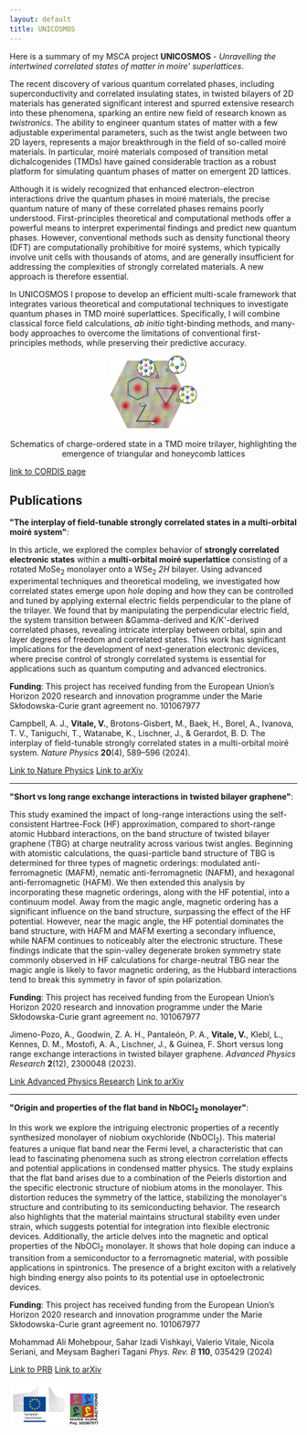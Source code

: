 ```yaml
---
layout: default
title: UNICOSMOS
---
```


Here is a summary of my MSCA project **UNICOSMOS** - *Unravelling the intertwined correlated states of matter in moire' superlattices*.

The recent discovery of various quantum correlated phases, including superconductivity and correlated insulating states, in twisted bilayers of 2D materials has generated significant interest and spurred extensive research into these phenomena, sparking an entire new field of research known as *twistronics*. The ability to engineer quantum states of matter with a few adjustable experimental parameters, such as the twist angle between two 2D layers, represents a major breakthrough in the field of so-called moiré materials. In particular, moiré materials composed of transition metal dichalcogenides (TMDs) have gained considerable traction as a robust platform for simulating quantum phases of matter on emergent 2D lattices.

Although it is widely recognized that enhanced electron-electron interactions drive the quantum phases in moiré materials, the precise quantum nature of many of these correlated phases remains poorly understood. First-principles theoretical and computational methods offer a powerful means to interpret experimental findings and predict new quantum phases. However, conventional methods such as density functional theory (DFT) are computationally prohibitive for moiré systems, which typically involve unit cells with thousands of atoms, and are generally insufficient for addressing the complexities of strongly correlated materials. A new approach is therefore essential.

In UNICOSMOS I propose to develop an efficient multi-scale framework that integrates various theoretical and computational techniques to investigate quantum phases in TMD moiré superlattices. Specifically, I will combine classical force field calculations, *ab initio* tight-binding methods, and many-body approaches to overcome the limitations of conventional first-principles methods, while preserving their predictive accuracy.

<div style="text-align: center;">
  <img src="images/summary.jpg" alt="summary_image" width="30%" /> 
  <p>Schematics of charge-ordered state in a TMD moire trilayer, highlighting the emergence of triangular and honeycomb lattices</p>
</div>

[link to CORDIS page](https://cordis.europa.eu/project/id/101067977)

## Publications

**"The interplay of field-tunable strongly correlated states in a multi-orbital moiré system"**:

In this article, we explored the complex behavior of **strongly correlated electronic states** within a **multi-orbital moiré superlattice** consisting of a rotated MoSe<sub>2</sub> monolayer onto a WSe<sub>2</sub> *2H* bilayer. Using advanced experimental techniques and theoretical modeling, we investigated how correlated states emerge upon *hole* doping and how they can be controlled and tuned by applying external electric fields perpendicular to the plane of the trilayer. We found that by manipulating the perpendicular electric field, the system transition between &Gamma-derived and K/K'-derived correlated phases, revealing intricate interplay between orbital, spin and layer degrees of freedom and correlated states. This work has significant implications for the development of next-generation electronic devices, where precise control of strongly correlated systems is essential for applications such as quantum computing and advanced electronics.

**Funding**: This project has received funding from the European Union’s Horizon 2020 research and innovation programme under the Marie Skłodowska-Curie grant agreement no. 101067977

Campbell, A. J., **Vitale, V.**, Brotons-Gisbert, M., Baek, H., Borel, A., Ivanova, T. V., Taniguchi, T., Watanabe, K., Lischner, J., & Gerardot, B. D.  The interplay of field-tunable strongly correlated states in a multi-orbital moiré system. *Nature Physics* **20**(4), 589–596 (2024).

[Link to Nature Physics](https://www.nature.com/articles/s41567-024-02385-4)
[Link to arXiv](https://doi.org/10.48550/arXiv.2303.05347)

---

**"Short vs long range exchange interactions in twisted bilayer graphene"**:

This study examined the impact of long-range interactions using the self-consistent Hartree-Fock (HF) approximation, compared to short-range atomic Hubbard interactions, on the band structure of twisted bilayer graphene (TBG) at charge neutrality across various twist angles. Beginning with atomistic calculations, the quasi-particle band structure of TBG is determined for three types of magnetic orderings: modulated anti-ferromagnetic (MAFM), nematic anti-ferromagnetic (NAFM), and hexagonal anti-ferromagnetic (HAFM). We then extended this analysis by incorporating these magnetic orderings, along with the HF potential, into a continuum model. Away from the magic angle, magnetic ordering has a significant influence on the band structure, surpassing the effect of the HF potential. However, near the magic angle, the HF potential dominates the band structure, with HAFM and MAFM exerting a secondary influence, while NAFM continues to noticeably alter the electronic structure. These findings indicate that the spin-valley degenerate broken symmetry state commonly observed in HF calculations for charge-neutral TBG near the magic angle is likely to favor magnetic ordering, as the Hubbard interactions tend to break this symmetry in favor of spin polarization.

**Funding**: This project has received funding from the European Union’s Horizon 2020 research and innovation programme under the Marie Skłodowska-Curie grant agreement no. 101067977

Jimeno-Pozo, A., Goodwin, Z. A. H., Pantaleón, P. A., **Vitale, V.**, Klebl, L., Kennes, D. M., Mostofi, A. A., Lischner, J., & Guinea, F.  Short versus long range exchange interactions in twisted bilayer graphene. *Advanced Physics Research* **2**(12), 2300048 (2023).

[Link Advanced Physics Research](https://onlinelibrary.wiley.com/doi/full/10.1002/apxr.202300048)
[Link to arXiv](https://doi.org/10.48550/arXiv.2303.18025)

---

**"Origin and properties of the flat band in NbOCl<sub>2</sub> monolayer"**:

In this work we explore the intriguing electronic properties of a recently synthesized monolayer of niobium oxychloride (NbOCl<sub>2</sub>). This material features a unique flat band near the Fermi level, a characteristic that can lead to fascinating phenomena such as strong electron correlation effects and potential applications in condensed matter physics. The study explains that the flat band arises due to a combination of the Peierls distortion and the specific electronic structure of niobium atoms in the monolayer. This distortion reduces the symmetry of the lattice, stabilizing the monolayer's structure and contributing to its semiconducting behavior. The research also highlights that the material maintains structural stability even under strain, which suggests potential for integration into flexible electronic devices.
Additionally, the article delves into the magnetic and optical properties of the NbOCl<sub>2</sub> monolayer. It shows that hole doping can induce a transition from a semiconductor to a ferromagnetic material, with possible applications in spintronics. The presence of a bright exciton with a relatively high binding energy also points to its potential use in optoelectronic devices.

**Funding**: This project has received funding from the European Union’s Horizon 2020 research and innovation programme under the Marie Skłodowska-Curie grant agreement no. 101067977

Mohammad Ali Mohebpour, Sahar Izadi Vishkayi, Valerio Vitale, Nicola Seriani, and Meysam Bagheri Tagani
*Phys. Rev. B* **110**, 035429 (2024) 

[Link to PRB](https://journals.aps.org/prb/abstract/10.1103/PhysRevB.110.035429)
[Link to arXiv](https://doi.org/10.48550/arXiv.2407.09071)

<img src="images/europeancommission_logo.jpg" alt="EU logo" width="20%" />
<img src="images/logo.png" alt="MSCA logo" width="10%" />

